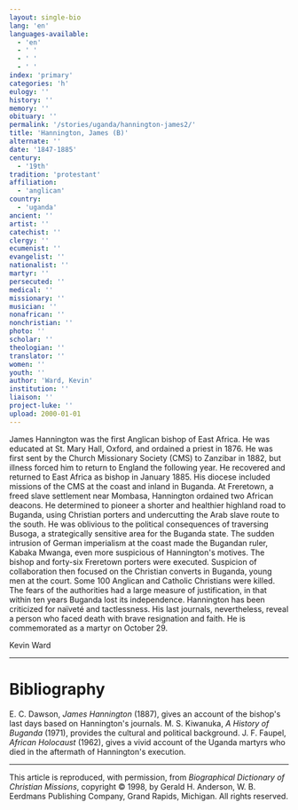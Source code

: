 ```yaml
---
layout: single-bio
lang: 'en'
languages-available:
  - 'en'
  - ' '
  - ' '
  - ' '
index: 'primary'
categories: 'h'
eulogy: ''
history: ''
memory: ''
obituary: ''
permalink: '/stories/uganda/hannington-james2/'
title: 'Hannington, James (B)'
alternate: ''
date: '1847-1885'
century:
  - '19th'
tradition: 'protestant'
affiliation:
  - 'anglican'
country:
  - 'uganda'
ancient: ''
artist: ''
catechist: ''
clergy: ''
ecumenist: ''
evangelist: ''
nationalist: ''
martyr: ''
persecuted: ''
medical: ''
missionary: ''
musician: ''
nonafrican: ''
nonchristian: ''
photo: ''
scholar: ''
theologian: ''
translator: ''
women: ''
youth: ''
author: 'Ward, Kevin'
institution: ''
liaison: ''
project-luke: ''
upload: 2000-01-01
---
```



James Hannington was the first Anglican bishop of East Africa. He was educated at St. Mary Hall, Oxford, and ordained a priest in 1876. He was first sent by the Church Missionary Society (CMS) to Zanzibar in 1882, but illness forced him to return to England the following year. He recovered and returned to East Africa as bishop in January 1885. His diocese included missions of the CMS at the coast and inland in Buganda. At Freretown, a freed slave settlement near Mombasa, Hannington ordained two African deacons. He determined to pioneer a shorter and healthier highland road to Buganda, using Christian porters and undercutting the Arab slave route to the south. He was oblivious to the political consequences of traversing Busoga, a strategically sensitive area for the Buganda state. The sudden intrusion of German imperialism at the coast made the Bugandan ruler, Kabaka Mwanga, even more suspicious of Hannington's motives. The bishop and forty-six Freretown porters were executed. Suspicion of collaboration then focused on the Christian converts in Buganda, young men at the court. Some 100 Anglican and Catholic Christians were killed. The fears of the authorities had a large measure of justification, in that within ten years Buganda lost its independence. Hannington has been criticized for naïveté and tactlessness. His last journals, nevertheless, reveal a person who faced death with brave resignation and faith. He is commemorated as a martyr on October 29.

Kevin Ward

---

# Bibliography

E. C. Dawson, *James Hannington* (1887), gives an account of the bishop's last days based on Hannington's journals. M. S. Kiwanuka, *A History of Buganda* (1971), provides the cultural and political background. J. F. Faupel, *African Holocaust* (1962), gives a vivid account of the Uganda martyrs who died in the aftermath of Hannington's execution.

---

This article is reproduced, with permission, from *Biographical Dictionary of Christian Missions*, copyright © 1998, by Gerald H. Anderson, W. B. Eerdmans Publishing Company, Grand Rapids, Michigan. All rights reserved.